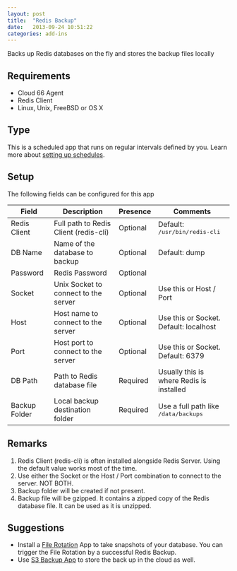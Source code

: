 ```yaml
---
layout: post
title:  "Redis Backup"
date:   2013-09-24 10:51:22
categories: add-ins
---
```



<p class="lead">Backs up Redis databases on the fly and stores the backup files locally</p>

## Requirements
- Cloud 66  Agent
- Redis Client
- Linux, Unix, FreeBSD or OS X


## Type
This is a scheduled app that runs on regular intervals defined by you. Learn more about [setting up schedules](settingup_schedules).

## Setup
The following fields can be configured for this app

<table class='table table-bordered table-striped'>
	<thead>
		<tr>
			<th>Field</th>
			<th>Description</th>
			<th>Presence</th>
			<th>Comments</th>
		</tr>
	</thead>
	<tbody>
		<tr>
			<td>Redis Client</td>
			<td>Full path to Redis Client (redis-cli)</td>
			<td><span class='label'>Optional</span></td>
			<td>Default: <kbd>/usr/bin/redis-cli</kbd></td>
		</tr>
		<tr>
			<td>DB Name</td>
			<td>Name of the database to backup</td>
			<td><span class='label'>Optional</span></td>
			<td>Default: dump</td>
		</tr>
		<tr>
			<td>Password</td>
			<td>Redis Password</td>
			<td><span class='label'>Optional</span></td>
			<td></td>
		</tr>
		<tr>
			<td>Socket</td>
			<td>Unix Socket to connect to the server</td>
			<td><span class='label'>Optional</span></td>
			<td>Use this or Host / Port</td>
		</tr>
		<tr>
			<td>Host</td>
			<td>Host name to connect to the server</td>
			<td><span class='label'>Optional</span></td>
			<td>Use this or Socket. Default: localhost</td>
		</tr>
		<tr>
			<td>Port</td>
			<td>Host port to connect to the server</td>
			<td><span class='label'>Optional</span></td>
			<td>Use this or Socket. Default: 6379</td>
		</tr>
		<tr>
			<td>DB Path</td>
			<td>Path to Redis database file</td>
			<td><span class='label label-important'>Required</span></td>
			<td>Usually this is where Redis is installed</td>
		</tr>
		<tr>
			<td>Backup Folder</td>
			<td>Local backup destination folder</td>
			<td><span class='label label-important'>Required</span></td>
			<td>Use a full path like <kbd>/data/backups</kbd></td>
		</tr>
	</tbody>
</table>

## Remarks
1. Redis Client (redis-cli) is often installed alongside Redis Server. Using the default value works most of the time.
2. Use either the Socket or the Host / Port combination to connect to the server. NOT BOTH.
3. Backup folder will be created if not present.
5. Backup file will be gzipped. It contains a zipped copy of the Redis database file. It can be used as it is unzipped.

## Suggestions
- Install a [File Rotation](file_rotate) App to take snapshots of your database. You can trigger the File Rotation by a successful Redis Backup.
- Use [S3 Backup App](s3_backup) to store the back up in the cloud as well.